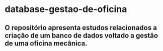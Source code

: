 # database-gestao-de-oficina
O repositório apresenta estudos relacionados a criação de um banco de dados voltado a gestão de uma oficina mecânica.
 ------------------------------------------------------------------------------------------------------------------------------------------------------------------------------------------------------------------------------------------------------------------------------------------------------------------------------------------------------------------------------------------------------------------------------------------------------------------------------------------------------------------------------------------------------------------------------------------------------------------------------------------------------------------------------------------------------------------------------------------------------------------------------------------------------------------------------------------------------------------------------------------------------------------------------------------------------------------------------------------------------------------------------------------------------------------------------------------------------------------------------------------------------------------------------------------------------------------------------------------------------------------------------------------------------------------------------------------------------------------------------------------------------------------------------------------------------------------------------------------------------------------------------------------------------------------------------------------------------------------------------------------------------------------------------------------------------------------------------------------------------------------------------------------------------------------------------------------------------------------------------------------------------------------------------------------------------------------------------------------------------------------------------------------------------------------------------------------------------------------------------------------------------------------------------------------------------------------------------------------------------------------------------------------------------------------------------------------------------------------------------------------------------------------------------------------------------------------------------------------------------------------------------------------
